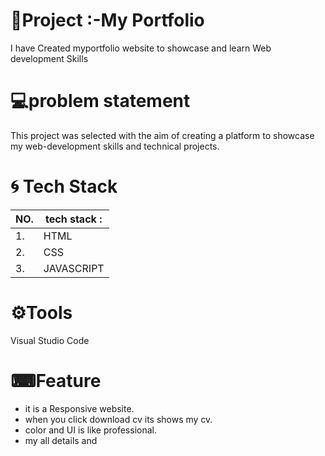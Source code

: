 # 
# 📝Project :-My Portfolio

I have Created myportfolio website to showcase and learn Web development Skills


# 💻problem statement 

This project was selected with the aim of creating a platform to showcase my web-development skills and technical projects.


# 🌀 Tech Stack 





| NO.           |  tech stack :                                                         |
| ----------------- | ------------------------------------------------------------------ |
| 1.|HTML  |
| 2. |CSS|
| 3. |JAVASCRIPT |

# ⚙️Tools
Visual Studio Code


# ⌨Feature
 - it is a Responsive website.
 - when you click download cv its shows my cv.
 - color and UI is like professional.
 - my all details and 

